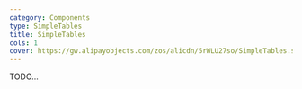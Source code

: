 ```yaml
---
category: Components
type: SimpleTables
title: SimpleTables
cols: 1
cover: https://gw.alipayobjects.com/zos/alicdn/5rWLU27so/SimpleTables.svg
---
```


TODO...
